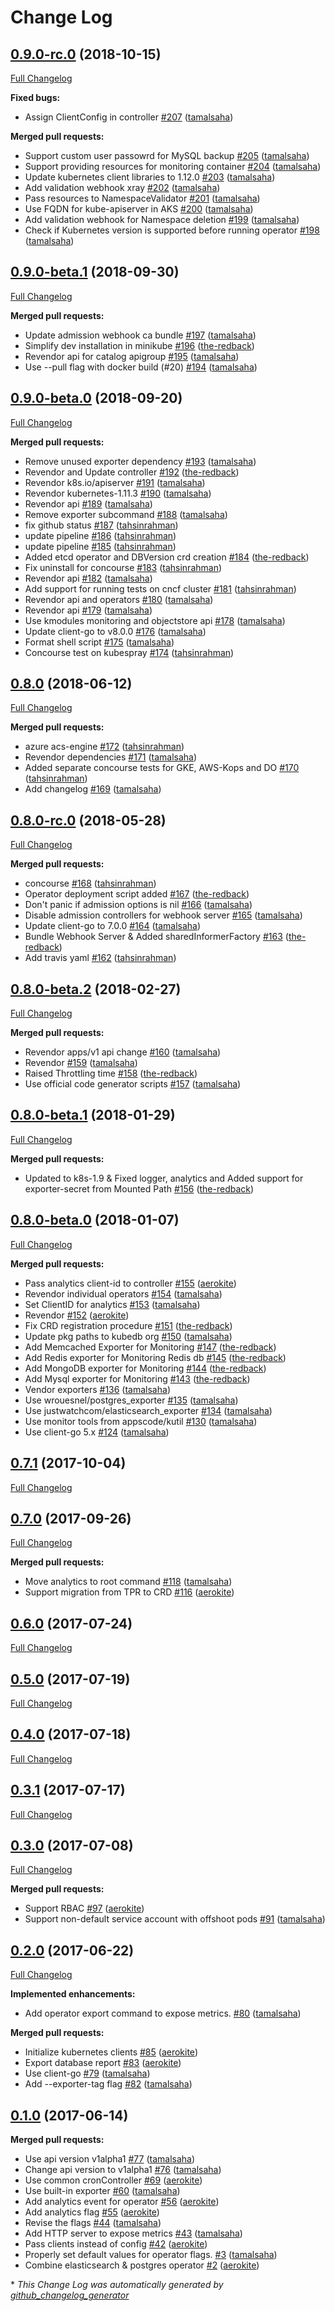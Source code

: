 # Change Log

## [0.9.0-rc.0](https://github.com/kubedb/operator/tree/0.9.0-rc.0) (2018-10-15)
[Full Changelog](https://github.com/kubedb/operator/compare/0.9.0-beta.1...0.9.0-rc.0)

**Fixed bugs:**

- Assign ClientConfig in controller [\#207](https://github.com/kubedb/operator/pull/207) ([tamalsaha](https://github.com/tamalsaha))

**Merged pull requests:**

- Support custom user passowrd for MySQL backup [\#205](https://github.com/kubedb/operator/pull/205) ([tamalsaha](https://github.com/tamalsaha))
- Support providing resources for monitoring container [\#204](https://github.com/kubedb/operator/pull/204) ([tamalsaha](https://github.com/tamalsaha))
- Update kubernetes client libraries to 1.12.0 [\#203](https://github.com/kubedb/operator/pull/203) ([tamalsaha](https://github.com/tamalsaha))
- Add validation webhook xray [\#202](https://github.com/kubedb/operator/pull/202) ([tamalsaha](https://github.com/tamalsaha))
- Pass resources to NamespaceValidator [\#201](https://github.com/kubedb/operator/pull/201) ([tamalsaha](https://github.com/tamalsaha))
- Use FQDN for kube-apiserver in AKS [\#200](https://github.com/kubedb/operator/pull/200) ([tamalsaha](https://github.com/tamalsaha))
- Add validation webhook for Namespace deletion [\#199](https://github.com/kubedb/operator/pull/199) ([tamalsaha](https://github.com/tamalsaha))
- Check if Kubernetes version is supported before running operator [\#198](https://github.com/kubedb/operator/pull/198) ([tamalsaha](https://github.com/tamalsaha))

## [0.9.0-beta.1](https://github.com/kubedb/operator/tree/0.9.0-beta.1) (2018-09-30)
[Full Changelog](https://github.com/kubedb/operator/compare/0.9.0-beta.0...0.9.0-beta.1)

**Merged pull requests:**

- Update admission webhook ca bundle [\#197](https://github.com/kubedb/operator/pull/197) ([tamalsaha](https://github.com/tamalsaha))
- Simplify dev installation in minikube [\#196](https://github.com/kubedb/operator/pull/196) ([the-redback](https://github.com/the-redback))
- Revendor api for catalog apigroup [\#195](https://github.com/kubedb/operator/pull/195) ([tamalsaha](https://github.com/tamalsaha))
- Use --pull flag with docker build \(\#20\) [\#194](https://github.com/kubedb/operator/pull/194) ([tamalsaha](https://github.com/tamalsaha))

## [0.9.0-beta.0](https://github.com/kubedb/operator/tree/0.9.0-beta.0) (2018-09-20)
[Full Changelog](https://github.com/kubedb/operator/compare/0.8.0...0.9.0-beta.0)

**Merged pull requests:**

- Remove unused exporter dependency [\#193](https://github.com/kubedb/operator/pull/193) ([tamalsaha](https://github.com/tamalsaha))
- Revendor and Update controller [\#192](https://github.com/kubedb/operator/pull/192) ([the-redback](https://github.com/the-redback))
- Revendor k8s.io/apiserver [\#191](https://github.com/kubedb/operator/pull/191) ([tamalsaha](https://github.com/tamalsaha))
- Revendor kubernetes-1.11.3 [\#190](https://github.com/kubedb/operator/pull/190) ([tamalsaha](https://github.com/tamalsaha))
- Revendor api [\#189](https://github.com/kubedb/operator/pull/189) ([tamalsaha](https://github.com/tamalsaha))
- Remove exporter subcommand [\#188](https://github.com/kubedb/operator/pull/188) ([tamalsaha](https://github.com/tamalsaha))
- fix github status [\#187](https://github.com/kubedb/operator/pull/187) ([tahsinrahman](https://github.com/tahsinrahman))
- update pipeline [\#186](https://github.com/kubedb/operator/pull/186) ([tahsinrahman](https://github.com/tahsinrahman))
- update pipeline [\#185](https://github.com/kubedb/operator/pull/185) ([tahsinrahman](https://github.com/tahsinrahman))
- Added etcd operator and DBVersion crd creation [\#184](https://github.com/kubedb/operator/pull/184) ([the-redback](https://github.com/the-redback))
- Fix uninstall for concourse [\#183](https://github.com/kubedb/operator/pull/183) ([tahsinrahman](https://github.com/tahsinrahman))
- Revendor api [\#182](https://github.com/kubedb/operator/pull/182) ([tamalsaha](https://github.com/tamalsaha))
- Add support for running tests on cncf cluster [\#181](https://github.com/kubedb/operator/pull/181) ([tahsinrahman](https://github.com/tahsinrahman))
- Revendor api and operators [\#180](https://github.com/kubedb/operator/pull/180) ([tamalsaha](https://github.com/tamalsaha))
- Revendor api [\#179](https://github.com/kubedb/operator/pull/179) ([tamalsaha](https://github.com/tamalsaha))
- Use kmodules monitoring and objectstore api [\#178](https://github.com/kubedb/operator/pull/178) ([tamalsaha](https://github.com/tamalsaha))
- Update client-go to v8.0.0 [\#176](https://github.com/kubedb/operator/pull/176) ([tamalsaha](https://github.com/tamalsaha))
- Format shell script [\#175](https://github.com/kubedb/operator/pull/175) ([tamalsaha](https://github.com/tamalsaha))
- Concourse test on kubespray [\#174](https://github.com/kubedb/operator/pull/174) ([tahsinrahman](https://github.com/tahsinrahman))

## [0.8.0](https://github.com/kubedb/operator/tree/0.8.0) (2018-06-12)
[Full Changelog](https://github.com/kubedb/operator/compare/0.8.0-rc.0...0.8.0)

**Merged pull requests:**

- azure acs-engine [\#172](https://github.com/kubedb/operator/pull/172) ([tahsinrahman](https://github.com/tahsinrahman))
- Revendor dependencies [\#171](https://github.com/kubedb/operator/pull/171) ([tamalsaha](https://github.com/tamalsaha))
- Added separate concourse tests for GKE, AWS-Kops and DO [\#170](https://github.com/kubedb/operator/pull/170) ([tahsinrahman](https://github.com/tahsinrahman))
- Add changelog [\#169](https://github.com/kubedb/operator/pull/169) ([tamalsaha](https://github.com/tamalsaha))

## [0.8.0-rc.0](https://github.com/kubedb/operator/tree/0.8.0-rc.0) (2018-05-28)
[Full Changelog](https://github.com/kubedb/operator/compare/0.8.0-beta.2...0.8.0-rc.0)

**Merged pull requests:**

- concourse [\#168](https://github.com/kubedb/operator/pull/168) ([tahsinrahman](https://github.com/tahsinrahman))
- Operator deployment script added [\#167](https://github.com/kubedb/operator/pull/167) ([the-redback](https://github.com/the-redback))
- Don't panic if admission options is nil [\#166](https://github.com/kubedb/operator/pull/166) ([tamalsaha](https://github.com/tamalsaha))
- Disable admission controllers for webhook server [\#165](https://github.com/kubedb/operator/pull/165) ([tamalsaha](https://github.com/tamalsaha))
- Update client-go to 7.0.0 [\#164](https://github.com/kubedb/operator/pull/164) ([tamalsaha](https://github.com/tamalsaha))
- Bundle Webhook Server & Added sharedInformerFactory [\#163](https://github.com/kubedb/operator/pull/163) ([the-redback](https://github.com/the-redback))
- Add travis yaml [\#162](https://github.com/kubedb/operator/pull/162) ([tahsinrahman](https://github.com/tahsinrahman))

## [0.8.0-beta.2](https://github.com/kubedb/operator/tree/0.8.0-beta.2) (2018-02-27)
[Full Changelog](https://github.com/kubedb/operator/compare/0.8.0-beta.1...0.8.0-beta.2)

**Merged pull requests:**

- Revendor apps/v1 api change [\#160](https://github.com/kubedb/operator/pull/160) ([tamalsaha](https://github.com/tamalsaha))
- Revendor [\#159](https://github.com/kubedb/operator/pull/159) ([tamalsaha](https://github.com/tamalsaha))
- Raised Throttling time [\#158](https://github.com/kubedb/operator/pull/158) ([the-redback](https://github.com/the-redback))
- Use official code generator scripts [\#157](https://github.com/kubedb/operator/pull/157) ([tamalsaha](https://github.com/tamalsaha))

## [0.8.0-beta.1](https://github.com/kubedb/operator/tree/0.8.0-beta.1) (2018-01-29)
[Full Changelog](https://github.com/kubedb/operator/compare/0.8.0-beta.0...0.8.0-beta.1)

**Merged pull requests:**

- Updated to k8s-1.9 & Fixed logger, analytics and Added support for exporter-secret from Mounted Path [\#156](https://github.com/kubedb/operator/pull/156) ([the-redback](https://github.com/the-redback))

## [0.8.0-beta.0](https://github.com/kubedb/operator/tree/0.8.0-beta.0) (2018-01-07)
[Full Changelog](https://github.com/kubedb/operator/compare/0.7.1...0.8.0-beta.0)

**Merged pull requests:**

- Pass analytics client-id to controller [\#155](https://github.com/kubedb/operator/pull/155) ([aerokite](https://github.com/aerokite))
- Revendor individual operators [\#154](https://github.com/kubedb/operator/pull/154) ([tamalsaha](https://github.com/tamalsaha))
- Set ClientID for analytics [\#153](https://github.com/kubedb/operator/pull/153) ([tamalsaha](https://github.com/tamalsaha))
- Revendor [\#152](https://github.com/kubedb/operator/pull/152) ([aerokite](https://github.com/aerokite))
- Fix CRD registration procedure [\#151](https://github.com/kubedb/operator/pull/151) ([the-redback](https://github.com/the-redback))
- Update pkg paths to kubedb org [\#150](https://github.com/kubedb/operator/pull/150) ([tamalsaha](https://github.com/tamalsaha))
-  Add Memcached Exporter for Monitoring [\#147](https://github.com/kubedb/operator/pull/147) ([the-redback](https://github.com/the-redback))
- Add Redis exporter for Monitoring Redis db [\#145](https://github.com/kubedb/operator/pull/145) ([the-redback](https://github.com/the-redback))
- Add MongoDB exporter for Monitoring [\#144](https://github.com/kubedb/operator/pull/144) ([the-redback](https://github.com/the-redback))
- Add Mysql exporter for Monitoring [\#143](https://github.com/kubedb/operator/pull/143) ([the-redback](https://github.com/the-redback))
- Vendor exporters [\#136](https://github.com/kubedb/operator/pull/136) ([tamalsaha](https://github.com/tamalsaha))
- Use wrouesnel/postgres\_exporter [\#135](https://github.com/kubedb/operator/pull/135) ([tamalsaha](https://github.com/tamalsaha))
- Use justwatchcom/elasticsearch\_exporter [\#134](https://github.com/kubedb/operator/pull/134) ([tamalsaha](https://github.com/tamalsaha))
- Use monitor tools from appscode/kutil [\#130](https://github.com/kubedb/operator/pull/130) ([tamalsaha](https://github.com/tamalsaha))
- Use client-go 5.x [\#124](https://github.com/kubedb/operator/pull/124) ([tamalsaha](https://github.com/tamalsaha))

## [0.7.1](https://github.com/kubedb/operator/tree/0.7.1) (2017-10-04)
[Full Changelog](https://github.com/kubedb/operator/compare/0.7.0...0.7.1)

## [0.7.0](https://github.com/kubedb/operator/tree/0.7.0) (2017-09-26)
[Full Changelog](https://github.com/kubedb/operator/compare/0.6.0...0.7.0)

**Merged pull requests:**

- Move analytics to root command [\#118](https://github.com/kubedb/operator/pull/118) ([tamalsaha](https://github.com/tamalsaha))
- Support migration from TPR to CRD [\#116](https://github.com/kubedb/operator/pull/116) ([aerokite](https://github.com/aerokite))

## [0.6.0](https://github.com/kubedb/operator/tree/0.6.0) (2017-07-24)
[Full Changelog](https://github.com/kubedb/operator/compare/0.5.0...0.6.0)

## [0.5.0](https://github.com/kubedb/operator/tree/0.5.0) (2017-07-19)
[Full Changelog](https://github.com/kubedb/operator/compare/0.4.0...0.5.0)

## [0.4.0](https://github.com/kubedb/operator/tree/0.4.0) (2017-07-18)
[Full Changelog](https://github.com/kubedb/operator/compare/0.3.1...0.4.0)

## [0.3.1](https://github.com/kubedb/operator/tree/0.3.1) (2017-07-17)
[Full Changelog](https://github.com/kubedb/operator/compare/0.3.0...0.3.1)

## [0.3.0](https://github.com/kubedb/operator/tree/0.3.0) (2017-07-08)
[Full Changelog](https://github.com/kubedb/operator/compare/0.2.0...0.3.0)

**Merged pull requests:**

- Support RBAC [\#97](https://github.com/kubedb/operator/pull/97) ([aerokite](https://github.com/aerokite))
- Support non-default service account with offshoot pods [\#91](https://github.com/kubedb/operator/pull/91) ([tamalsaha](https://github.com/tamalsaha))

## [0.2.0](https://github.com/kubedb/operator/tree/0.2.0) (2017-06-22)
[Full Changelog](https://github.com/kubedb/operator/compare/0.1.0...0.2.0)

**Implemented enhancements:**

- Add operator export command to expose metrics. [\#80](https://github.com/kubedb/operator/pull/80) ([tamalsaha](https://github.com/tamalsaha))

**Merged pull requests:**

- Initialize kubernetes clients [\#85](https://github.com/kubedb/operator/pull/85) ([aerokite](https://github.com/aerokite))
- Export database report [\#83](https://github.com/kubedb/operator/pull/83) ([aerokite](https://github.com/aerokite))
- Use client-go [\#79](https://github.com/kubedb/operator/pull/79) ([tamalsaha](https://github.com/tamalsaha))
- Add --exporter-tag flag [\#82](https://github.com/kubedb/operator/pull/82) ([tamalsaha](https://github.com/tamalsaha))

## [0.1.0](https://github.com/kubedb/operator/tree/0.1.0) (2017-06-14)
**Merged pull requests:**

- Use api version v1alpha1 [\#77](https://github.com/kubedb/operator/pull/77) ([tamalsaha](https://github.com/tamalsaha))
- Change api version to v1alpha1 [\#76](https://github.com/kubedb/operator/pull/76) ([tamalsaha](https://github.com/tamalsaha))
- Use common cronController [\#69](https://github.com/kubedb/operator/pull/69) ([aerokite](https://github.com/aerokite))
- Use built-in exporter [\#60](https://github.com/kubedb/operator/pull/60) ([tamalsaha](https://github.com/tamalsaha))
- Add analytics event for operator [\#56](https://github.com/kubedb/operator/pull/56) ([aerokite](https://github.com/aerokite))
- Add analytics flag [\#55](https://github.com/kubedb/operator/pull/55) ([aerokite](https://github.com/aerokite))
- Revise the flags [\#44](https://github.com/kubedb/operator/pull/44) ([tamalsaha](https://github.com/tamalsaha))
- Add HTTP server to expose metrics [\#43](https://github.com/kubedb/operator/pull/43) ([tamalsaha](https://github.com/tamalsaha))
- Pass clients instead of config [\#42](https://github.com/kubedb/operator/pull/42) ([aerokite](https://github.com/aerokite))
- Properly set default values for operator flags. [\#3](https://github.com/kubedb/operator/pull/3) ([tamalsaha](https://github.com/tamalsaha))
- Combine elasticsearch & postgres operator [\#2](https://github.com/kubedb/operator/pull/2) ([aerokite](https://github.com/aerokite))



\* *This Change Log was automatically generated by [github_changelog_generator](https://github.com/skywinder/Github-Changelog-Generator)*